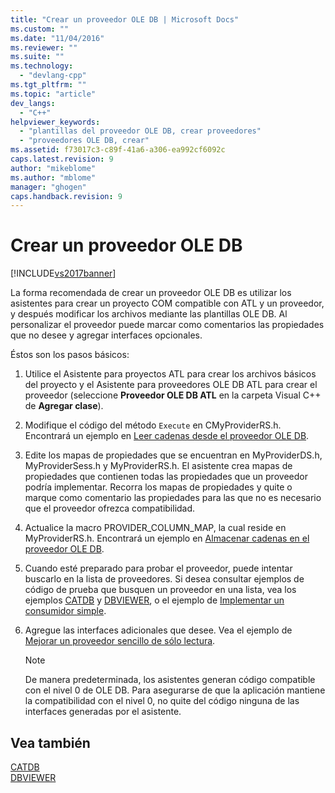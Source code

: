 ```yaml
---
title: "Crear un proveedor OLE DB | Microsoft Docs"
ms.custom: ""
ms.date: "11/04/2016"
ms.reviewer: ""
ms.suite: ""
ms.technology: 
  - "devlang-cpp"
ms.tgt_pltfrm: ""
ms.topic: "article"
dev_langs: 
  - "C++"
helpviewer_keywords: 
  - "plantillas del proveedor OLE DB, crear proveedores"
  - "proveedores OLE DB, crear"
ms.assetid: f73017c3-c89f-41a6-a306-ea992cf6092c
caps.latest.revision: 9
author: "mikeblome"
ms.author: "mblome"
manager: "ghogen"
caps.handback.revision: 9
---
```

# Crear un proveedor OLE DB
[!INCLUDE[vs2017banner](../../assembler/inline/includes/vs2017banner.md)]

La forma recomendada de crear un proveedor OLE DB es utilizar los asistentes para crear un proyecto COM compatible con ATL y un proveedor, y después modificar los archivos mediante las plantillas OLE DB.  Al personalizar el proveedor puede marcar como comentarios las propiedades que no desee y agregar interfaces opcionales.  
  
 Éstos son los pasos básicos:  
  
1.  Utilice el Asistente para proyectos ATL para crear los archivos básicos del proyecto y el Asistente para proveedores OLE DB ATL para crear el proveedor \(seleccione **Proveedor OLE DB ATL** en la carpeta Visual C\+\+ de **Agregar clase**\).  
  
2.  Modifique el código del método `Execute` en CMyProviderRS.h.  Encontrará un ejemplo en [Leer cadenas desde el proveedor OLE DB](../../data/oledb/reading-strings-into-the-ole-db-provider.md).  
  
3.  Edite los mapas de propiedades que se encuentran en MyProviderDS.h, MyProviderSess.h y MyProviderRS.h.  El asistente crea mapas de propiedades que contienen todas las propiedades que un proveedor podría implementar.  Recorra los mapas de propiedades y quite o marque como comentario las propiedades para las que no es necesario que el proveedor ofrezca compatibilidad.  
  
4.  Actualice la macro PROVIDER\_COLUMN\_MAP, la cual reside en MyProviderRS.h.  Encontrará un ejemplo en [Almacenar cadenas en el proveedor OLE DB](../../data/oledb/storing-strings-in-the-ole-db-provider.md).  
  
5.  Cuando esté preparado para probar el proveedor, puede intentar buscarlo en la lista de proveedores.  Si desea consultar ejemplos de código de prueba que busquen un proveedor en una lista, vea los ejemplos [CATDB](http://msdn.microsoft.com/es-es/003d516b-2bf6-444e-8be5-4ebaa0b66046) y [DBVIEWER](http://msdn.microsoft.com/es-es/07620f99-c347-4d09-9ebc-2459e8049832), o el ejemplo de [Implementar un consumidor simple](../../data/oledb/implementing-a-simple-consumer.md).  
  
6.  Agregue las interfaces adicionales que desee.  Vea el ejemplo de [Mejorar un proveedor sencillo de sólo lectura](../../data/oledb/enhancing-the-simple-read-only-provider.md).  
  
    > [!NOTE]
    >  De manera predeterminada, los asistentes generan código compatible con el nivel 0 de OLE DB.  Para asegurarse de que la aplicación mantiene la compatibilidad con el nivel 0, no quite del código ninguna de las interfaces generadas por el asistente.  
  
## Vea también  
 [CATDB](http://msdn.microsoft.com/es-es/003d516b-2bf6-444e-8be5-4ebaa0b66046)   
 [DBVIEWER](http://msdn.microsoft.com/es-es/07620f99-c347-4d09-9ebc-2459e8049832)